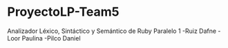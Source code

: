 # ProyectoLP-Team5
Analizador Léxico, Sintáctico y Semántico de Ruby
Paralelo 1
-Ruiz Dafne
-Loor Paulina
-Pilco Daniel
